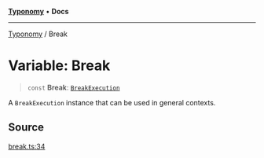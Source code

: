 [**Typonomy**](../README.md) • **Docs**

***

[Typonomy](../globals.md) / Break

# Variable: Break

> `const` **Break**: [`BreakExecution`](../classes/BreakExecution.md)

A `BreakExecution` instance that can be used in general contexts.

## Source

[break.ts:34](https://github.com/softcraft-development/typonomy/blob/bcea019d216cf7f686cf96fe07d66281dfcae070/src/break.ts#L34)
